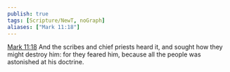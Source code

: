 ```yaml
---
publish: true
tags: [Scripture/NewT, noGraph]
aliases: ["Mark 11:18"]
---
```

[Mark 11:18](https://churchofjesuschrist.org/study/scriptures/nt/mark/11?lang=eng&id=p18#p18) And the scribes and chief priests heard it, and sought how they might destroy him: for they feared him, because all the people was astonished at his doctrine.
